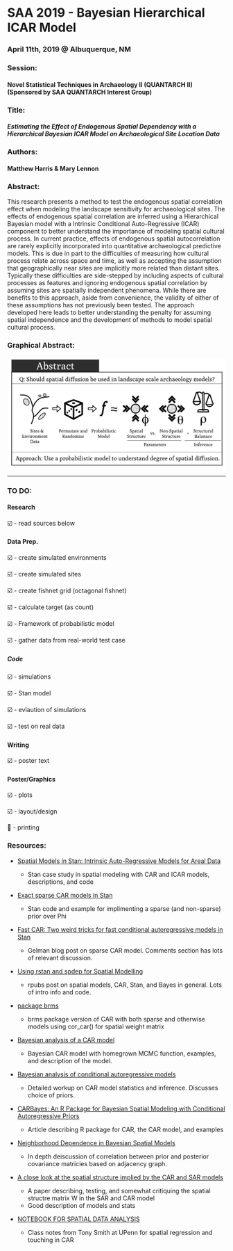 # SAA 2019 - Bayesian Hierarchical ICAR Model 
### April 11th, 2019 @ Albuquerque, NM


### Session: 
#### Novel Statistical Techniques in Archaeology II (QUANTARCH II) (Sponsored by SAA QUANTARCH Interest Group)


### Title: 
#### __*Estimating the Effect of Endogenous Spatial Dependency with a Hierarchical Bayesian ICAR Model on Archaeological Site Location Data*__


### Authors: 
#### Matthew Harris & Mary Lennon


### Abstract:
This research presents a method to test the endogenous spatial correlation effect when modeling the landscape sensitivity for archaeological sites. The effects of endogenous spatial correlation are inferred using a Hierarchical Bayesian model with a Intrinsic Conditional Auto-Regressive (ICAR) component to better understand the importance of modeling spatial cultural process. In current practice, effects of endogenous spatial autocorrelation are rarely explicitly incorporated into quantitative archaeological predictive models. This is due in part to the difficulties of measuring how cultural process relate across space and time, as well as accepting the assumption that geographically near sites are implicitly more related than distant sites. Typically these difficulties are side-stepped by including aspects of cultural processes as features and ignoring endogenous spatial correlation by assuming sites are spatially independent phenomena. While there are benefits to this approach, aside from convenience, the validity of either of these assumptions has not previously been tested. The approach developed here leads to better understanding the penalty for assuming spatial independence and the development of methods to model spatial cultural process.


### Graphical Abstract:


![Image](./Poster/Graphic_Abstract.jpg?raw=true)


*****

### TO DO:


#### Research

:ballot_box_with_check: - read sources below


#### Data Prep.

:ballot_box_with_check: - create simulated environments

:ballot_box_with_check: - create simulated sites

:ballot_box_with_check: - create fishnet grid (octagonal fishnet)

:ballot_box_with_check: - calculate target (as count)

:ballot_box_with_check: - Framework of probabilistic model

:ballot_box_with_check: - gather data from real-world test case


##### Code

:ballot_box_with_check: - simulations

:ballot_box_with_check: - Stan model

:ballot_box_with_check: - evlaution of simulations

:ballot_box_with_check: - test on real data


#### Writing

:ballot_box_with_check: - poster text


####  Poster/Graphics

:ballot_box_with_check: - plots

:ballot_box_with_check: - layout/design

:black_square_button: - printing


### Resources:


- [Spatial Models in Stan: Intrinsic Auto-Regressive Models for Areal Data](https://mc-stan.org/users/documentation/case-studies/icar_stan.html)
  * Stan case study in spatial modeling with CAR and ICAR models, descriptions, and code

- [Exact sparse CAR models in Stan](https://mc-stan.org/users/documentation/case-studies/mbjoseph-CARStan.html)
  * Stan code and example for implimenting a sparse (and non-sparse) prior over Phi

- [Fast CAR: Two weird tricks for fast conditional autoregressive models in Stan](https://andrewgelman.com/2016/09/02/two-weird-tricks-for-fast-conditional-autoregressive-models-in-stan/)
  * Gelman blog post on sparse CAR model. Comments section has lots of relevant discussion.
  
- [Using rstan and spdep for Spatial Modelling](https://rpubs.com/chrisbrunsdon/carstan)
  * rpubs post on spatial models, CAR, Stan, and Bayes in general. Lots of intro info and code.
  
- [package brms](https://cran.r-project.org/web/packages/brms/brms.pdf)
  * brms package version of CAR with both sparse and otherwise models using cor_car() for spatial weight matrix






- [Bayesian analysis of a CAR model](https://www4.stat.ncsu.edu/~reich/SpatialStats/code/CAR.html)
  * Bayesian CAR model with homegrown MCMC function, examples, and description of the model.


- [Bayesian analysis of conditional autoregressive models](https://www.ism.ac.jp/editsec/aism/pdf/10463_2010_Article_298.pdf)
  * Detailed workup on CAR model statistics and inference. Discusses choice of priors.
  

  
- [CARBayes: An R Package for Bayesian Spatial Modeling with Conditional Autoregressive Priors](https://www.jstatsoft.org/article/view/v055i13/v55i13.pdf)
  * Article describing R package for CAR, the CAR model, and examples 
  



- [Neighborhood Dependence in Bayesian Spatial Models](https://pdfs.semanticscholar.org/60db/f7abf83011690dffd8ae62b805c475c04694.pdf)
  * In depth deiscussion of correlation between prior and posterior covariance matricies based on adjacency graph.
  
  
- [A close look at the spatial structure implied by the CAR and SAR models](https://www4.stat.ncsu.edu/~reich/CUSP/wall.car.sar.pdf)
  * A paper describing, testing, and somewhat critiquing the spatial structre matrix W in the SAR and CAR model
  * Good description of models and stats
  
  
- [NOTEBOOK FOR SPATIAL DATA ANALYSIS ](https://www.seas.upenn.edu/~ese502/NOTEBOOK/Part_III/6_Spatial_Regression_Models_for_Areal_Data_Analysis.pdf)
  * Class notes from Tony Smith at UPenn for spatial regression and touching in CAR
  
